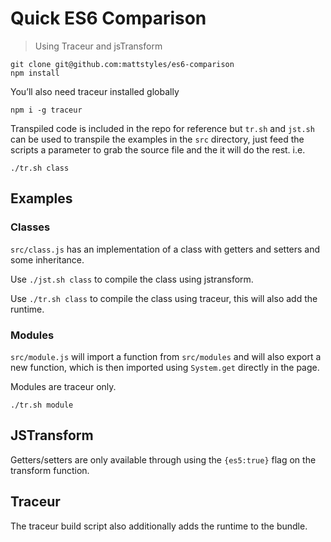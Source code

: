 # Quick ES6 Comparison

> Using Traceur and jsTransform


```
git clone git@github.com:mattstyles/es6-comparison
npm install
```

You’ll also need traceur installed globally

```
npm i -g traceur
```

Transpiled code is included in the repo for reference but `tr.sh` and `jst.sh` can be used to transpile the examples in the `src` directory, just feed the scripts a parameter to grab the source file and the it will do the rest. i.e.

```
./tr.sh class
```


## Examples

### Classes

`src/class.js` has an implementation of a class with getters and setters and some inheritance.

Use `./jst.sh class` to compile the class using jstransform.

Use `./tr.sh class` to compile the class using traceur, this will also add the runtime.

### Modules

`src/module.js` will import a function from `src/modules` and will also export a new function, which is then imported using `System.get` directly in the page.

Modules are traceur only.

```
./tr.sh module
```


## JSTransform

Getters/setters are only available through using the `{es5:true}` flag on the transform function.


## Traceur

The traceur build script also additionally adds the runtime to the bundle.

